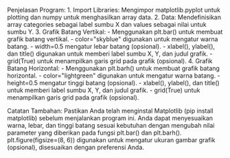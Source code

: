 Penjelasan Program:
    1. Import Libraries: Mengimpor matplotlib.pyplot untuk plotting dan numpy untuk menghasilkan array data.
    2. Data: Mendefinisikan array categories sebagai label sumbu X dan values sebagai nilai untuk sumbu Y.
    3. Grafik Batang Vertikal:
        - Menggunakan plt.bar() untuk membuat grafik batang vertikal.
        - color="skyblue" digunakan untuk mengatur warna batang.
        - width=0.5 mengatur lebar batang (opsional).
        - xlabel(), ylabel(), dan title() digunakan untuk memberi label sumbu X, Y, dan judul grafik.
        - grid(True) untuk menampilkan garis grid pada grafik (opsional).
    4. Grafik Batang Horizontal:
        - Menggunakan plt.barh() untuk membuat grafik batang horizontal.
        - color="lightgreen" digunakan untuk mengatur warna batang.
        - height=0.5 mengatur tinggi batang (opsional).
        - xlabel(), ylabel(), dan title() untuk memberi label sumbu X, Y, dan judul grafik.
        - grid(True) untuk menampilkan garis grid pada grafik (opsional).

Catatan Tambahan:
    Pastikan Anda telah menginstal Matplotlib (pip install matplotlib) sebelum menjalankan program ini. Anda dapat menyesuaikan warna, lebar, dan tinggi batang sesuai kebutuhan dengan mengubah nilai parameter yang diberikan pada fungsi plt.bar() dan plt.barh(). plt.figure(figsize=(8, 6)) digunakan untuk mengatur ukuran gambar grafik (opsional), disesuaikan dengan preferensi Anda.
